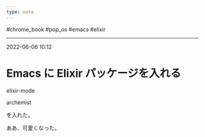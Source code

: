 ```yaml
---
type: note
---
```


#chrome_book #pop_os #emacs #elixir 

---
2022-06-06  10:12

# Emacs に Elixir パッケージを入れる

elixir-mode

archemist

を入れた。

ああ、可愛くなった。
